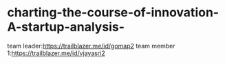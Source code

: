 # charting-the-course-of-innovation-A-startup-analysis-
team leader:https://trailblazer.me/id/gomap2
team member 1:https://trailblazer.me/id/vjayasri2
